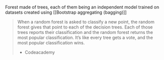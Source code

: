 Forest made of trees, each of them being an independent model trained on datasets created using [[Bootstrap aggregating (bagging)]]

> When a random forest is asked to classify a new point, the random forest gives that point to each of the decision trees. Each of those trees reports their classification and the random forest returns the most popular classification. It’s like every tree gets a vote, and the most popular classification wins.
> 
> - Codeacademy




